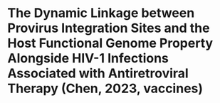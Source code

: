 # The Dynamic Linkage between Provirus Integration Sites and the Host Functional Genome Property Alongside HIV-1 Infections Associated with Antiretroviral Therapy (Chen, 2023, vaccines)
